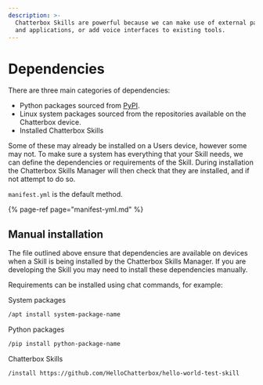 ```yaml
---
description: >-
  Chatterbox Skills are powerful because we can make use of external packages
  and applications, or add voice interfaces to existing tools.
---
```


# Dependencies

There are three main categories of dependencies:

* Python packages sourced from [PyPI](https://pypi.org/).
* Linux system packages sourced from the repositories available on the Chatterbox device.
* Installed Chatterbox Skills

Some of these may already be installed on a Users device, however some may not. To make sure a system has everything that your Skill needs, we can define the dependencies or requirements of the Skill. During installation the Chatterbox Skills Manager will then check that they are installed, and if not attempt to do so.

`manifest.yml` is the default method.

{% page-ref page="manifest-yml.md" %}

## Manual installation

The file outlined above ensure that dependencies are available on devices when a Skill is being installed by the Chatterbox Skills Manager. If you are developing the Skill you may need to install these dependencies manually.

Requirements can be installed using chat commands, for example:

System packages

```bash
/apt install system-package-name
```

Python packages

```bash
/pip install python-package-name
```

Chatterbox Skills

```bash
/install https://github.com/HelloChatterbox/hello-world-test-skill
```

